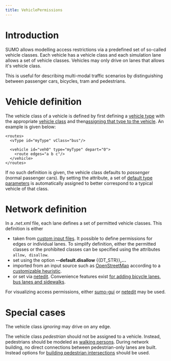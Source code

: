 ```yaml
---
title: VehiclePermissions
---
```


# Introduction

SUMO allows modelling access restrictions via a predefined set of
so-called vehicle classes. Each vehicle has a vehicle class and each
simulation lane allows a set of vehicle classes. Vehicles may only drive
on lanes that allows it's vehicle class.

This is useful for describing multi-modal traffic scenarios by
distinguishing between passenger cars, bicycles, tram and pedestrians.

# Vehicle definition

The vehicle class of a vehicle is defined by first defining a [vehicle
type](../Definition_of_Vehicles,_Vehicle_Types,_and_Routes.md#vehicle_types)
with the appropriate [vehicle
class](../Definition_of_Vehicles,_Vehicle_Types,_and_Routes.md#abstract_vehicle_class)
and then[assigning that type to the
vehicle](../Definition_of_Vehicles,_Vehicle_Types,_and_Routes.md#vehicles_and_routes).
An example is given below:

```
<routes>
  <vType id="myType" vClass="bus"/>

  <vehicle id="veh0" type="myType" depart="0">
    <route edges="a b c"/>
  </vehicle>
</routes>
```

If no such definition is given, the vehicle class defaults to
*passenger* (normal passenger cars). By setting the  attribute, a set of
[default type parameters](../Vehicle_Type_Parameter_Defaults.md) is
automatically assigned to better correspond to a typical vehicle of that
class.

# Network definition

In a *.net.xml* file, each lane defines a set of permitted vehicle
classes. This definition is either

- taken from [custom input
  files](../Networks/PlainXML.md#edge_descriptions).
  It possible to define permissions for edges or individual lanes. To
  simplify definition, either the permitted classes or the prohibited
  classes can be specified using the attributes `allow, disallow`.
- set using the option **--default.disallow** {{DT_STR}}**,...**
- imported from an input source such as
  [OpenStreetMap](../Networks/Import/OpenStreetMap.md) according
  to a [customizable
  heuristic](../Networks/Import/OpenStreetMap.md#recommended_typemaps).
- or set via [netedit](../Netedit/index.md#inspect). Convenience
  features exist [for adding bicycle lanes, bus lanes and
  sidewalks](../Netedit/index.md#restricted_lanes).

For visualizing access permissions, either
[sumo-gui](../sumo-gui.md#road_access_permissions) or
[netedit](../Netedit/index.md#correcting_road_access_permissions) may be
used.

# Special cases

The vehicle class *ignoring* may drive on any edge.

The vehicle class *pedestrian* should not be assigned to a vehicle.
Instead, pedestrians should be modeled as [walking
persons](../Simulation/Pedestrians.md). During network building, no
direct connections between pedestrian-only lanes are built. Instead
options for [building pedestrian
intersections](../Simulation/Pedestrians.md#building_a_network_for_pedestrian_simulation)
should be used.